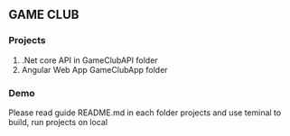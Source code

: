 ## GAME CLUB

### Projects
1. .Net core API in GameClubAPI folder
2. Angular Web App GameClubApp folder

### Demo
Please read guide README.md in each folder projects and use teminal to build, run projects on local